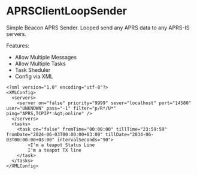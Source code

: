# APRSClientLoopSender

Simple Beacon APRS Sender. Looped send any APRS data to any APRS-IS servers.     

Features:   
- Allow Multiple Messages
- Allow Multiple Tasks
- Task Sheduler
- Config via XML

```
<?xml version="1.0" encoding="utf-8"?>
<XMLConfig>
  <servers>
    <server on="false" priority="9999" sever="localhost" port="14580" user="UNKNOWN" pass="-1" filter="p/R*/U*" ping="APRS,TCPIP*:&gt;online" />
  </servers>
  <tasks>
    <task on="false" fromTime="00:00:00" tillTime="23:59:59" fromDate="2024-06-03T00:00:00+03:00" tillDate="2034-06-03T00:00:00+03:00" intervalSeconds="90">
		>I'm a teapot Status Line
		I'm a teapot TX line
	</task>
  </tasks>
</XMLConfig>
```

<ims src="window.png"/>